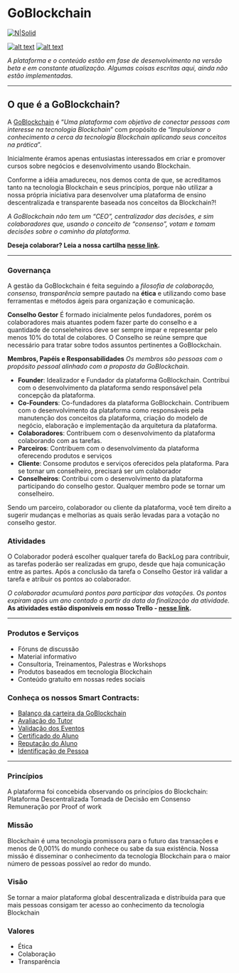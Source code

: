 # GoBlockchain
[![N|Solid](http://goblockchain.io/images/logo_goblockchain.png)](http://goblockchain.io/)

[![alt text][1.1]][1] [![alt text][2.1]][2]

_A plataforma e o conteúdo estão em fase de desenvolvimento na versão beta e em constante atualização. Algumas coisas escritas aqui, ainda não estão implementadas._

----
## O que é a GoBlockchain?
A [GoBlockchain](http://goblockchain.io) é “_Uma plataforma com objetivo de conectar pessoas com interesse na tecnologia Blockchain_” com propósito de “_Impulsionar o conhecimento a cerca da tecnologia Blockchain aplicando seus conceitos na prática_”.

Inicialmente éramos apenas entusiastas interessados em criar e promover cursos sobre negócios e desenvolvimento usando Blockchain.

Conforme a idéia amadureceu, nos demos conta de que, se acreditamos tanto na tecnologia Blockchain e seus princípios, porque não utilizar a nossa própria iniciativa para desenvolver uma plataforma de ensino descentralizada e transparente baseada nos conceitos da Blockchain?!

_A GoBlockchain não tem um “CEO”, centralizador das decisões, e sim colaboradores que, usando o conceito de “consenso”, votam e tomam decisões sobre o caminho da plataforma._

**Deseja colaborar? Leia a nossa cartilha [nesse link](https://docs.google.com/document/d/e/2PACX-1vTabbK3WL1aao4q51_KN7qzeeG3Go1f0NFqvGqvfMFh8ypAMr25r-7SI_gWa_WX1vmFhr3sYBtNE7j3/pub).**

---------
### Governança
A gestão da GoBlockchain é feita seguindo a _filosofia de colaboração, consenso, transparência_ sempre pautado na **ética** e utilizando como base ferramentas e métodos ágeis para organização e comunicação.

**Conselho Gestor**
É formado inicialmente pelos fundadores, porém os colaboradores mais atuantes podem fazer parte do conselho e a quantidade de conseleheiros deve ser sempre impar e representar pelo menos 10% do total de colabores. O Conselho se reúne sempre que necessário para tratar sobre todos assuntos pertinentes a GoBlockchain.

**Membros, Papéis e Responsabilidades**
_Os membros são pessoas com o propósito pessoal alinhado com a proposta da GoBlockchain._

- **Founder**: Idealizador e Fundador da plataforma GoBlockchain. Contribui com o desenvolvimento da plataforma sendo responsável pela concepção da plataforma. 
- **Co-Founders**: Co-fundadores da plataforma  GoBlockchain. Contribuem com o desenvolvimento da plataforma como responsáveis pela manutenção dos conceitos da plataforma, criação do modelo de negócio, elaboração e implementação da arquitetura da plataforma.
- **Colaboradores**: Contribuem com o desenvolvimento da plataforma colaborando com as tarefas.
- **Parceiros**: Contribuem com o desenvolvimento da plataforma oferecendo produtos e serviços 
- **Cliente**: Consome produtos e serviços oferecidos pela plataforma. Para se tornar um conselheiro, precisará ser um colaborador
- **Conselheiros**: Contribui com o desenvolvimento da plataforma participando do conselho gestor. Qualquer membro pode se tornar um conselheiro.

Sendo um parceiro, colaborador ou cliente da plataforma, você tem direito a sugerir mudanças e melhorias as quais serão levadas para a votação no conselho gestor.

### Atividades
O Colaborador poderá escolher qualquer tarefa do BackLog para contribuir, as tarefas poderão ser realizadas em grupo, desde que haja comunicação entre as partes. Após a conclusão da tarefa o Conselho Gestor irá validar a tarefa e atribuir os pontos ao colaborador.

_O colaborador acumulará pontos para participar das votações. Os pontos expiram após um ano contado a partir da data da finalização da atividade._
**As atividades estão disponíveis em nosso Trello - [nesse link](https://trello.com/b/mnVqJvV8/goblockchain-colaboradores).**

----
### Produtos e Serviços
- Fóruns de discussão
- Material informativo
- Consultoria, Treinamentos, Palestras e Workshops
- Produtos baseados em tecnologia Blockchain
- Conteúdo gratuíto em nossas redes sociais

### Conheça os nossos Smart Contracts:

- [Balanço da carteira da GoBlockchain](https://github.com/goblockchain/smart-contract-checking-account)
- [Avaliação do Tutor](https://github.com/goblockchain/smart-contract-payment-release)
- [Validação dos Eventos](https://github.com/goblockchain/smart-contract-event)
- [Certificado do Aluno](https://github.com/goblockchain/smart-contract-certificate)
- [Reputação do Aluno](https://github.com/goblockchain/smart-contract-reputation)
- [Identificação de Pessoa](https://github.com/goblockchain/smart-contract-identification)
-----
### Princípios
A plataforma foi concebida observando os princípios do Blockchain:
Plataforma Descentralizada
Tomada de Decisão em Consenso
Remuneração por Proof of work
 
### Missão
Blockchain é uma tecnologia promissora para o futuro das transações e menos de 0,001% do mundo conhece ou sabe da sua existência. Nossa missão é disseminar o conhecimento da tecnologia Blockchain para o maior número de pessoas possível ao redor do mundo.

### Visão
Se tornar a maior plataforma global descentralizada e distribuída para que mais pessoas consigam ter acesso ao conhecimento da tecnologia Blockchain 

### Valores
- Ética
- Colaboração
- Transparência

[1.1]: http://i.imgur.com/P3YfQoD.png (facebook icon with padding)
[2.1]: http://i.imgur.com/0o48UoR.png (github icon with padding)

[1]: https://www.facebook.com/goblockchain/
[2]: https://github.com/goblockchain
